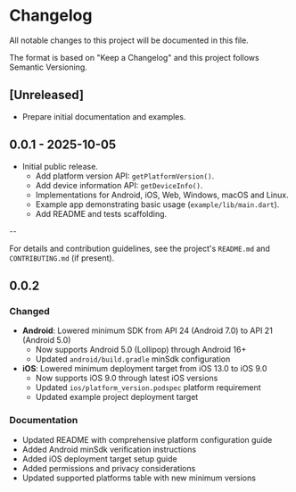 # Changelog

All notable changes to this project will be documented in this file.

The format is based on "Keep a Changelog" and this project follows Semantic Versioning.

## [Unreleased]

- Prepare initial documentation and examples.

## 0.0.1 - 2025-10-05

- Initial public release.
	- Add platform version API: `getPlatformVersion()`.
	- Add device information API: `getDeviceInfo()`.
	- Implementations for Android, iOS, Web, Windows, macOS and Linux.
	- Example app demonstrating basic usage (`example/lib/main.dart`).
	- Add README and tests scaffolding.

--

For details and contribution guidelines, see the project's `README.md` and `CONTRIBUTING.md` (if present).


## 0.0.2

### Changed
* **Android**: Lowered minimum SDK from API 24 (Android 7.0) to API 21 (Android 5.0)
  - Now supports Android 5.0 (Lollipop) through Android 16+
  - Updated `android/build.gradle` minSdk configuration
* **iOS**: Lowered minimum deployment target from iOS 13.0 to iOS 9.0
  - Now supports iOS 9.0 through latest iOS versions
  - Updated `ios/platform_version.podspec` platform requirement
  - Updated example project deployment target

### Documentation
* Updated README with comprehensive platform configuration guide
* Added Android minSdk verification instructions
* Added iOS deployment target setup guide
* Added permissions and privacy considerations
* Updated supported platforms table with new minimum versions